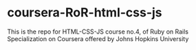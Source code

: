 # coursera-RoR-html-css-js
This is the repo for HTML-CSS-JS course no.4, of Ruby on Rails Specialization on Coursera offered by Johns Hopkins University
